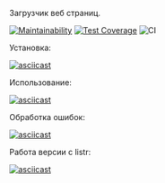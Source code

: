 Загрузчик веб страниц.

[![Maintainability](https://api.codeclimate.com/v1/badges/7f6581267690f132f241/maintainability)](https://codeclimate.com/github/Vasya231/backend-project-lvl3/maintainability)
[![Test Coverage](https://api.codeclimate.com/v1/badges/7f6581267690f132f241/test_coverage)](https://codeclimate.com/github/Vasya231/backend-project-lvl3/test_coverage)
![CI](https://github.com/Vasya231/backend-project-lvl3/workflows/CI/badge.svg)

Установка:

[![asciicast](https://asciinema.org/a/kQSEXGe2HV6fX6r4TA351Bbuf.svg)](https://asciinema.org/a/kQSEXGe2HV6fX6r4TA351Bbuf)

Использование:

[![asciicast](https://asciinema.org/a/OsPQ8kf3H2ZDgtM0bF8ppnpva.svg)](https://asciinema.org/a/OsPQ8kf3H2ZDgtM0bF8ppnpva)

Обработка ошибок:

[![asciicast](https://asciinema.org/a/jBXEoGLX1rq69836wyXACcNqR.svg)](https://asciinema.org/a/jBXEoGLX1rq69836wyXACcNqR)

Работа версии с listr:

[![asciicast](https://asciinema.org/a/aF3s53e9XvSz1ti5z92SmQq5C.svg)](https://asciinema.org/a/aF3s53e9XvSz1ti5z92SmQq5C)
